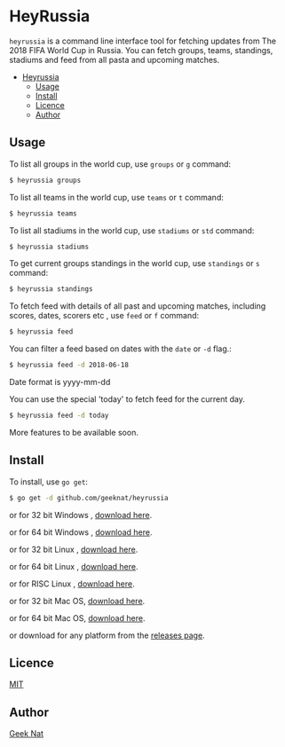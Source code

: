 # HeyRussia

`heyrussia` is a command line interface tool for fetching updates from The 2018 FIFA World Cup in Russia. You can fetch groups, teams, standings, stadiums and feed from all pasta and upcoming matches. 

<!-- TOC -->

- [Heyrussia](#heyrussia)
  - [Usage](#usage)
  - [Install](#install)
  - [Licence](#licence)
  - [Author](#author)

<!-- /TOC -->

## Usage
To list all groups in the world cup, use `groups` or `g` command:

```bash
$ heyrussia groups
```

To list all teams in the world cup, use `teams` or `t` command:

```bash
$ heyrussia teams
```

To list all stadiums in the world cup, use `stadiums` or `std` command:

```bash
$ heyrussia stadiums
```

To get current groups standings in the world cup, use `standings` or `s` command:

```bash
$ heyrussia standings
```

To fetch feed with details of all past and upcoming matches, including scores, dates, scorers etc ,
 use `feed` or `f` command:

```bash
$ heyrussia feed
```

You can filter a feed based on dates with the `date` or `-d` flag.:

```bash
$ heyrussia feed -d 2018-06-18
```

Date format is yyyy-mm-dd


You can use the special 'today' to fetch feed for the current day.

```bash
$ heyrussia feed -d today
```

More features to be available soon.

## Install

To install, use `go get`:

```bash
$ go get -d github.com/geeknat/heyrussia
```

or for 32 bit Windows , [download here](https://github.com/geeknat/heyrussia/releases/download/v1.0.0/heyrussia_windows_386.exe).

or for 64 bit Windows , [download here](https://github.com/geeknat/heyrussia/releases/download/v1.0.0/heyrussia_windows_amd64.exe).

or for 32 bit Linux , [download here](https://github.com/geeknat/heyrussia/releases/download/v1.0.0/heyrussia_linux_386).

or for 64 bit Linux , [download here](https://github.com/geeknat/heyrussia/releases/download/v1.0.0/heyrussia_linux_amd64).

or for RISC Linux , [download here](https://github.com/geeknat/heyrussia/releases/download/v1.0.0/heyrussia_linux_arm).

or for 32 bit Mac OS, [download here](https://github.com/geeknat/heyrussia/releases/download/v1.0.0/heyrussia_darwin_386).

or for 64 bit Mac OS, [download here](https://github.com/geeknat/heyrussia/releases/download/v1.0.0/heyrussia_darwin_amd64).

or download for any platform from the [releases page](https://github.com/geeknat/download/v1.0.0/heyrussia/releases).

## Licence

[MIT](https://choosealicense.com/licenses/mit/)

## Author

[Geek Nat](https://geeknat.com)

